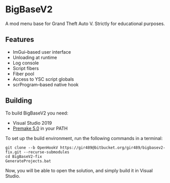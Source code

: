 # BigBaseV2
A mod menu base for Grand Theft Auto V.
Strictly for educational purposes.

## Features
* ImGui–based user interface
* Unloading at runtime
* Log console
* Script fibers
* Fiber pool
* Access to YSC script globals
* scrProgram–based native hook

## Building
To build BigBaseV2 you need:
* Visual Studio 2019
* [Premake 5.0](https://premake.github.io/download.html) in your PATH

To set up the build environment, run the following commands in a terminal:
```dos
git clone --b OpenHookV https://gir489@bitbucket.org/gir489/bigbasev2-fix.git --recurse-submodules
cd BigBaseV2-fix
GenerateProjects.bat
```
Now, you will be able to open the solution, and simply build it in Visual Studio.
